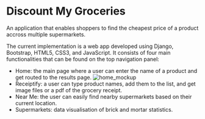 # Discount My Groceries
An application that enables shoppers to find the cheapest price of a product accross multiple supermarkets.

The current implementation is a web app developed using Django, Bootstrap, HTML5, CSS3, and JavaScript.
It consists of four main functionalities that can be found on the top navigation panel:
- Home: the main page where a user can enter the name of a product and get routed to the results page.
![home_mockup](https://github.com/Sibusiso-Gumede/discount_my_groceries/resources/homepage.png)
- Receiptify: a user can type product names, add them to the list, and get image files or a pdf of the grocery receipt.
- Near Me: the user can easily find nearby supermarkets based on their current location.
- Supermarkets: data visualisation of brick and mortar statistics.
